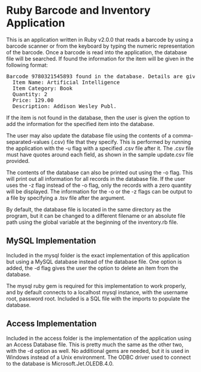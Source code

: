 Ruby Barcode and Inventory Application
======================================

This is an application written in Ruby v2.0.0 that reads a barcode by using a barcode scanner or from the keyboard by typing the numeric representation of the barcode. Once a barcode is read into the application, the database file will be searched. If found the information for the item will be given in the following format:
<pre>Barcode 9780321545893 found in the database. Details are given below:
  Item Name: Artificial Intelligence
  Item Category: Book
  Quantity: 2
  Price: 129.00
  Description: Addison Wesley Publ.</pre>

If the item is not found in the database, then the user is given the option to add the information for the specified item into the database.

The user may also update the database file using the contents of a comma-separated-values (.csv) file that they specify. This is performed by running the application with the -u flag with a specified .csv file after it. The .csv file must have quotes around each field, as shown in the sample update.csv file provided.

The contents of the database can also be printed out using the -o flag. This will print out all information for all records in the database file. If the user uses the -z flag instead of the -o flag, only the records with a zero quantity will be displayed. The information for the -o or the -z flags can be output to a file by specifying a .tsv file after the argument.

By default, the database file is located in the same directory as the program, but it can be changed to a different filename or an absolute file path using the global variable at the beginning of the inventory.rb file.


MySQL Implementation
--------------------

Included in the mysql folder is the exact implementation of this application but using a MySQL database instead of the database file. One option is added, the -d flag gives the user the option to delete an item from the database.

The mysql ruby gem is required for this implementation to work properly, and by default connects to a localhost mysql instance, with the username root, password root. Included is a SQL file with the imports to populate the database.


Access Implementation
---------------------

Included in the access folder is the implementation of the application using an Access Database file. This is pretty much the same as the other two, with the -d option as well. No additional gems are needed, but it is used in Windows instead of a Unix environment. The ODBC driver used to connect to the database is Microsoft.Jet.OLEDB.4.0.